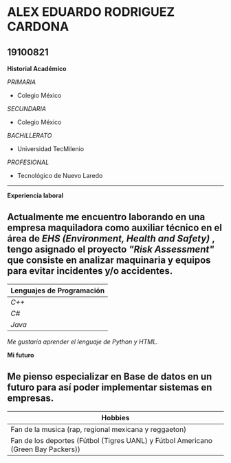 # ALEX EDUARDO RODRIGUEZ CARDONA

## 19100821



**Historial Académico**

   *PRIMARIA*
 
 * Colegio México

*SECUNDARIA*

* Colegio México 

*BACHILLERATO*

* Universidad TecMilenio

*PROFESIONAL*

* Tecnológico de Nuevo Laredo

-----------------------------------------

 **Experiencia laboral**

Actualmente me encuentro laborando en una empresa maquiladora como auxiliar técnico en el área de *EHS (Environment, Health and Safety)* , tengo asignado el proyecto *"Risk Assessment"* que consiste en analizar maquinaria y equipos para evitar incidentes y/o accidentes. 
-----------------------------------------------

| **Lenguajes de Programación** |
| ------------ |
| *C++* |
| *C#* |
| *Java* |

*Me gustaría aprender el lenguaje de Python y HTML.*

 **Mi futuro**

Me pienso especializar en Base de datos en un futuro para así poder implementar sistemas en empresas.
-------

| **Hobbies** |
| ---------|
| Fan de la musica (rap, regional mexicana y reggaeton) |
| Fan de los deportes (Fútbol (Tigres UANL) y Fútbol Americano (Green Bay Packers)) |


 

 
